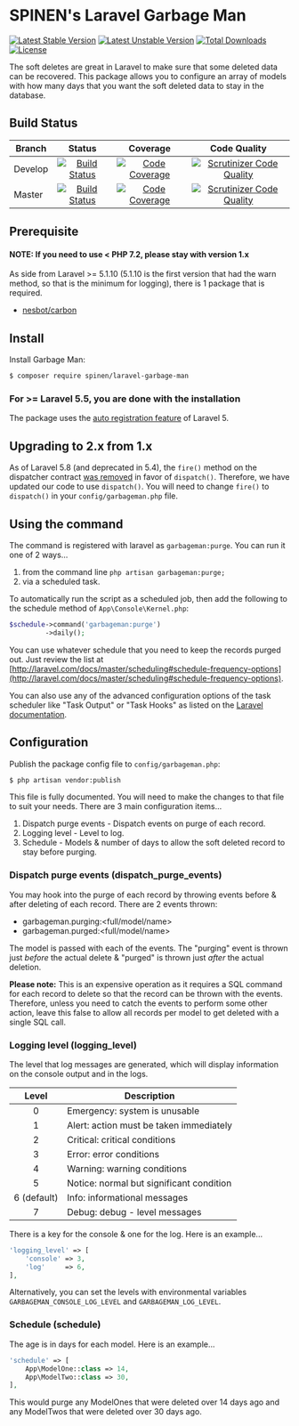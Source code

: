 # SPINEN's Laravel Garbage Man

[![Latest Stable Version](https://poser.pugx.org/spinen/laravel-garbage-man/v/stable)](https://packagist.org/packages/spinen/laravel-garbage-man)
[![Latest Unstable Version](https://poser.pugx.org/spinen/laravel-garbage-man/v/unstable)](https://packagist.org/packages/spinen/laravel-garbage-man)
[![Total Downloads](https://poser.pugx.org/spinen/laravel-garbage-man/downloads)](https://packagist.org/packages/spinen/laravel-garbage-man)
[![License](https://poser.pugx.org/spinen/laravel-garbage-man/license)](https://packagist.org/packages/spinen/laravel-garbage-man)

The soft deletes are great in Laravel to make sure that some deleted data can be recovered. This package allows you to configure an array of models with how many days that you want the soft deleted data to stay in the database.

## Build Status

| Branch | Status | Coverage | Code Quality |
| ------ | :----: | :------: | :----------: |
| Develop | [![Build Status](https://github.com/spinen/laravel-garbage-man/workflows/CI/badge.svg?branch=develop)](https://github.com/spinen/laravel-garbage-man/workflows/CI/badge.svg?branch=develop) | [![Code Coverage](https://scrutinizer-ci.com/g/spinen/laravel-garbage-man/badges/coverage.png?b=develop)](https://scrutinizer-ci.com/g/spinen/laravel-garbage-man/?branch=develop) | [![Scrutinizer Code Quality](https://scrutinizer-ci.com/g/spinen/laravel-garbage-man/badges/quality-score.png?b=develop)](https://scrutinizer-ci.com/g/spinen/laravel-garbage-man/?branch=develop) |
| Master | [![Build Status](https://github.com/spinen/laravel-garbage-man/workflows/CI/badge.svg?branch=master)](https://github.com/spinen/laravel-garbage-man/workflows/CI/badge.svg?branch=master) | [![Code Coverage](https://scrutinizer-ci.com/g/spinen/laravel-garbage-man/badges/coverage.png?b=master)](https://scrutinizer-ci.com/g/spinen/laravel-garbage-man/?branch=master) | [![Scrutinizer Code Quality](https://scrutinizer-ci.com/g/spinen/laravel-garbage-man/badges/quality-score.png?b=master)](https://scrutinizer-ci.com/g/spinen/laravel-garbage-man/?branch=master) |

## Prerequisite

#### NOTE: If you need to use < PHP 7.2, please stay with version 1.x

As side from Laravel >= 5.1.10 (5.1.10 is the first version that had the warn method, so that is the minimum for logging), there is 1 package that is required.

* [nesbot/carbon](https://github.com/briannesbitt/Carbon)

## Install

Install Garbage Man:

```bash
$ composer require spinen/laravel-garbage-man
```

### For >= Laravel 5.5, you are done with the installation

The package uses the [auto registration feature](https://laravel.com/docs/5.8/packages#package-discovery) of Laravel 5.

## Upgrading to 2.x from 1.x

As of Laravel 5.8 (and deprecated in 5.4), the `fire()` method on the dispatcher contract [was removed](https://laravel.com/docs/5.8/upgrade) in favor of `dispatch()`. Therefore, we have updated our code to use `dispatch()`.  You will need to change `fire()` to `dispatch()` in your `config/garbageman.php` file.

## Using the command

The command is registered with laravel as ```garbageman:purge```.  You can run it one of 2 ways...

1. from the command line ```php artisan garbageman:purge;```
2. via a scheduled task.

To automatically run the script as a scheduled job, then add the following to the schedule method of
`App\Console\Kernel.php`:

```php
$schedule->command('garbageman:purge')
         ->daily();
```

You can use whatever schedule that you need to keep the records purged out. Just review the list at
[http://laravel.com/docs/master/scheduling#schedule-frequency-options](http://laravel.com/docs/master/scheduling#schedule-frequency-options).

You can also use any of the advanced configuration options of the task scheduler like "Task Output" or "Task Hooks" as
listed on the [Laravel documentation](http://laravel.com/docs/master/scheduling).

## Configuration

Publish the package config file to `config/garbageman.php`:

```bash
$ php artisan vendor:publish
```

This file is fully documented. You will need to make the changes to that file to suit your needs. There are 3 main configuration items...

1. Dispatch purge events - Dispatch events on purge of each record.
2. Logging level - Level to log.
3. Schedule - Models & number of days to allow the soft deleted record to stay before purging.

### Dispatch purge events (dispatch\_purge\_events)

You may hook into the purge of each record by throwing events before & after deleting of each record. There are 2 events thrown:

* garbageman.purging:\<full/model/name\>
* garbageman.purged:\<full/model/name\>

The model is passed with each of the events. The "purging" event is thrown just *before* the actual delete & "purged" is thrown just *after* the actual deletion.

**Please note:** This is an expensive operation as it requires a SQL command for each record to delete so that the record can be thrown with the events. Therefore, unless you need to catch the events to perform some other action, leave this false to allow all records per model to get deleted with a single SQL call.

### Logging level (logging_level)

The level that log messages are generated, which will display information on the console output and in the logs.

| Level | Description |
| :---: | ----------- |
| 0 | Emergency: system is unusable |
| 1 | Alert: action must be taken immediately |
| 2 | Critical: critical conditions |
| 3 | Error: error conditions |
| 4 | Warning: warning conditions |
| 5 | Notice: normal but significant condition |
| 6 (default) | Info: informational messages |
| 7 | Debug: debug - level messages |

There is a key for the console & one for the log. Here is an example...

```php
'logging_level' => [
    'console' => 3,
    'log'     => 6,
],
```

Alternatively, you can set the levels with environmental variables ```GARBAGEMAN_CONSOLE_LOG_LEVEL``` and ```GARBAGEMAN_LOG_LEVEL```.

### Schedule (schedule)

The age is in days for each model. Here is an example...

```php
'schedule' => [
    App\ModelOne::class => 14,
    App\ModelTwo::class => 30,
],
```
This would purge any ModelOnes that were deleted over 14 days ago and any ModelTwos that were deleted over 30 days ago.

